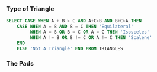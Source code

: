 ### Type of Triangle

```sql
SELECT CASE WHEN A + B > C AND A+C>B AND B+C>A THEN 
    CASE WHEN A = B AND B = C THEN 'Equilateral' 
         WHEN A = B OR B = C OR A = C THEN 'Isosceles' 
         WHEN A != B OR B != C OR A != C THEN 'Scalene' 
    END 
    ELSE 'Not A Triangle' END FROM TRIANGLES
```
	
### The Pads
	